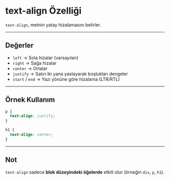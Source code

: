 # text-align Özelliği

`text-align`, metnin yatay hizalamasını belirler.

---

## Değerler

- `left` → Sola hizalar (varsayılan)
- `right` → Sağa hizalar
- `center` → Ortalar
- `justify` → Satırı iki yana yaslayarak boşlukları dengeler
- `start` / `end` → Yazı yönüne göre hizalama (LTR/RTL)

---

## Örnek Kullanım

```css
p {
  text-align: justify;
}

h1 {
  text-align: center;
}
```

---

## Not

`text-align` sadece **blok düzeyindeki öğelerde** etkili olur (örneğin `div`, `p`, `h1`).
